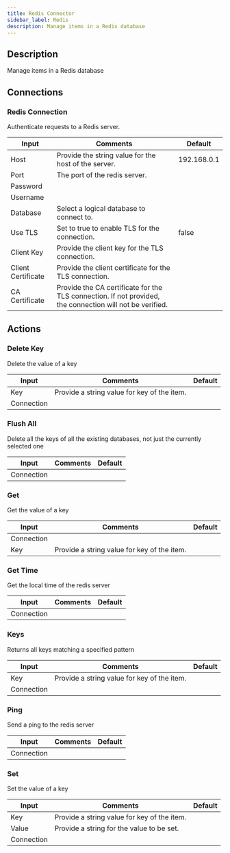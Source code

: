 ```yaml
---
title: Redis Connector
sidebar_label: Redis
description: Manage items in a Redis database
---
```


## Description

Manage items in a Redis database

## Connections

### Redis Connection

Authenticate requests to a Redis server.

| Input              | Comments                                                                                                 | Default     |
| ------------------ | -------------------------------------------------------------------------------------------------------- | ----------- |
| Host               | Provide the string value for the host of the server.                                                     | 192.168.0.1 |
| Port               | The port of the redis server.                                                                            |             |
| Password           |                                                                                                          |             |
| Username           |                                                                                                          |             |
| Database           | Select a logical database to connect to.                                                                 |             |
| Use TLS            | Set to true to enable TLS for the connection.                                                            | false       |
| Client Key         | Provide the client key for the TLS connection.                                                           |             |
| Client Certificate | Provide the client certificate for the TLS connection.                                                   |             |
| CA Certificate     | Provide the CA certificate for the TLS connection. If not provided, the connection will not be verified. |             |

## Actions

### Delete Key

Delete the value of a key

| Input      | Comments                                    | Default |
| ---------- | ------------------------------------------- | ------- |
| Key        | Provide a string value for key of the item. |         |
| Connection |                                             |         |

### Flush All

Delete all the keys of all the existing databases, not just the currently selected one

| Input      | Comments | Default |
| ---------- | -------- | ------- |
| Connection |          |         |

### Get

Get the value of a key

| Input      | Comments                                    | Default |
| ---------- | ------------------------------------------- | ------- |
| Connection |                                             |         |
| Key        | Provide a string value for key of the item. |         |

### Get Time

Get the local time of the redis server

| Input      | Comments | Default |
| ---------- | -------- | ------- |
| Connection |          |         |

### Keys

Returns all keys matching a specified pattern

| Input      | Comments                                    | Default |
| ---------- | ------------------------------------------- | ------- |
| Key        | Provide a string value for key of the item. |         |
| Connection |                                             |         |

### Ping

Send a ping to the redis server

| Input      | Comments | Default |
| ---------- | -------- | ------- |
| Connection |          |         |

### Set

Set the value of a key

| Input      | Comments                                    | Default |
| ---------- | ------------------------------------------- | ------- |
| Key        | Provide a string value for key of the item. |         |
| Value      | Provide a string for the value to be set.   |         |
| Connection |                                             |         |
